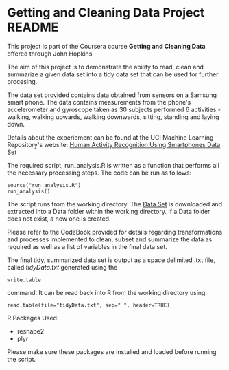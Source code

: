 Getting and Cleaning Data Project README
========================================================

This project is part of the Coursera course **Getting and Cleaning Data** offered through John Hopkins

The aim of this project is to demonstrate the ability to read, clean and summarize a given data set into a tidy data set that can be used for further procesing.

The data set provided contains data obtained from sensors on a Samsung smart phone. The data contains measurements from the phone's accelerometer and gyroscope taken as 30 subjects performed 6 activities - walking, walking upwards, walking downwards, sitting, standing and laying down.

Details about the experiement can be found at the UCI Machine Learning Repository's website: [
Human Activity Recognition Using Smartphones Data Set](http://archive.ics.uci.edu/ml/datasets/Human+Activity+Recognition+Using+Smartphones)

The required script, run_analysis.R is written as a function that performs all the necessary processing steps. The code can be run as follows:

```{r}
source("run_analysis.R")
run_analysis()
```

The script runs from the working directory. The [Data Set](https://d396qusza40orc.cloudfront.net/getdata%2Fprojectfiles%2FUCI%20HAR%20Dataset.zip) is downloaded and extracted into a Data folder within the working directory. If a Data folder does not exist, a new one is created. 

Please refer to the CodeBook provided for details regarding transformations and processes implemented to clean, subset and summarize the data as required as well as a list of variables in the final data set.

The final tidy, summarized data set is output as a space delimited .txt file, called *tidyData.txt* generated using the 
 ```{r} 
 write.table
 ``` 
 command. It can be read back into R from the working directory using:

```{r}
read.table(file="tidyData.txt", sep=" ", header=TRUE)
```

R Packages Used:
* reshape2
* plyr

Please make sure these packages are installed and loaded before running the script.